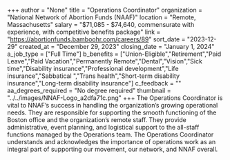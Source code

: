 +++
author = "None"
title = "Operations Coordinator"
organization = "National Network of Abortion Funds (NAAF)"
location = "Remote, Massachusetts"
salary = "$71,085 - $74,640, commensurate with experience, with competitive benefits package"
link = "https://abortionfunds.bamboohr.com/careers/89"
sort_date = "2023-12-29"
created_at = "December 29, 2023"
closing_date = "January 1, 2024"
a_job_type = ["Full Time"]
b_benefits = ["Union-Eligible","Retirement","Paid Leave","Paid Vacation","Permanently Remote","Dental","Vision","Sick time","Disability insurance","Professional development","Life insurance","Sabbatical ","Trans health","Short-term disability insurance","Long-term disability insurance"]
c_feedback = ""
aa_degrees_required = "No degree required"
thumbnail = "../../images/NNAF-Logo_a2dfa71c.png"
+++
The Operations Coordinator is vital to NNAF’s success in handling the organization’s growing operational needs. They are responsible for supporting the smooth functioning of the Boston office and the organization’s remote staff. They provide  administrative, event planning, and logistical support to the all-staff functions managed by the Operations team. The Operations Coordinator understands and acknowledges the importance of operations work as an integral part of supporting our movement, our network, and NNAF overall.